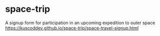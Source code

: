 # space-trip
A signup form for participation in an upcoming expedition to outer space
https://kuscoddev.github.io/space-trip/space-travel-signup.html
